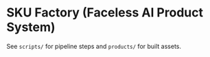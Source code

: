 # SKU Factory (Faceless AI Product System)

See `scripts/` for pipeline steps and `products/` for built assets.
